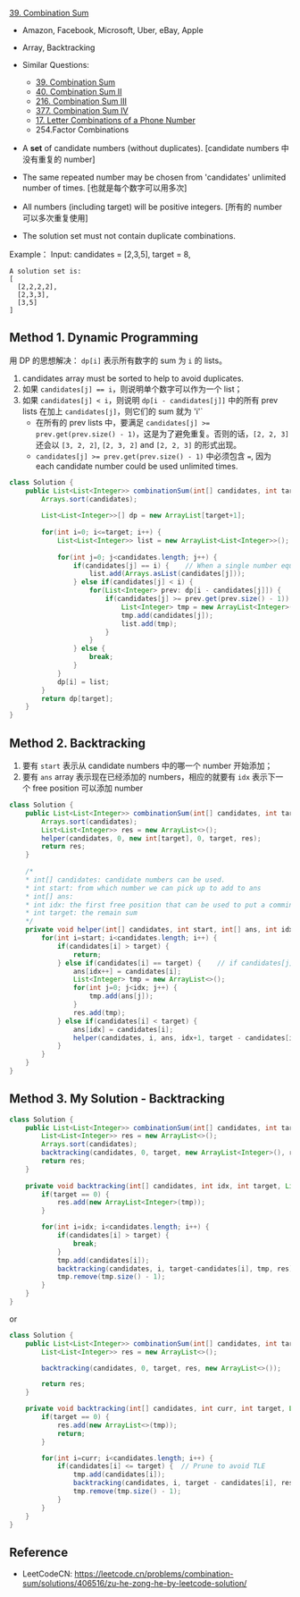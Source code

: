 [39. Combination Sum](https://leetcode.com/problems/combination-sum/)

* Amazon, Facebook, Microsoft, Uber, eBay, Apple
* Array, Backtracking
* Similar Questions:
    * [39. Combination Sum](https://leetcode.com/problems/combination-sum/)
    * [40. Combination Sum II](https://leetcode.com/problems/combination-sum-ii/)
    * [216. Combination Sum III](https://leetcode.com/problems/combination-sum-iii/)
    * [377. Combination Sum IV](https://leetcode.com/problems/combination-sum-iv/)
    * [17. Letter Combinations of a Phone Number](https://leetcode.com/problems/letter-combinations-of-a-phone-number/)
    * 254.Factor Combinations
    

* A **set** of candidate numbers (without duplicates). [candidate numbers 中没有重复的 number]
* The same repeated number may be chosen from 'candidates' unlimited number of times. [也就是每个数字可以用多次]
* All numbers (including target) will be positive integers. [所有的 number 可以多次重复使用]
* The solution set must not contain duplicate combinations.

Example：
Input: candidates = [2,3,5], target = 8,
    
    A solution set is:
    [
      [2,2,2,2],
      [2,3,3],
      [3,5]
    ]

## Method 1. Dynamic Programming 
用 DP 的思想解决： `dp[i]` 表示所有数字的 sum 为 `i` 的 lists。
1. candidates array must be sorted to help to avoid duplicates.
2. 如果 `candidates[j] == i`，则说明单个数字可以作为一个 list；
3. 如果 `candidates[j] < i`，则说明 `dp[i - candidates[j]]` 中的所有 prev lists 在加上 `candidates[j]`，则它们的 sum 就为 'i'` 
    * 在所有的 prev lists 中，要满足 `candidates[j] >= prev.get(prev.size() - 1)`，这是为了避免重复。否则的话，`[2, 2, 3]` 还会以 `[3, 2, 2]`, `[2, 3, 2]` and `[2, 2, 3]` 的形式出现。
    * `candidates[j] >= prev.get(prev.size() - 1)` 中必须包含 `=`, 因为 each candidate number could be used unlimited times.

```java
class Solution {
    public List<List<Integer>> combinationSum(int[] candidates, int target) {
        Arrays.sort(candidates);
        
        List<List<Integer>>[] dp = new ArrayList[target+1];
        
        for(int i=0; i<=target; i++) {
            List<List<Integer>> list = new ArrayList<List<Integer>>();
            
            for(int j=0; j<candidates.length; j++) {
                if(candidates[j] == i) {    // When a single number equals target i
                    list.add(Arrays.asList(candidates[j]));
                } else if(candidates[j] < i) {
                    for(List<Integer> prev: dp[i - candidates[j]]) {
                        if(candidates[j] >= prev.get(prev.size() - 1)) {    // Only add larger number to avoid duplicates
                            List<Integer> tmp = new ArrayList<Integer>(prev);
                            tmp.add(candidates[j]);
                            list.add(tmp);
                        }
                    }
                } else {
                    break;
                }
            }
            dp[i] = list;
        }
        return dp[target];
    }
}
```


## Method 2. Backtracking
1. 要有 `start` 表示从 candidate numbers 中的哪一个 number 开始添加；
2. 要有 `ans` array 表示现在已经添加的 numbers，相应的就要有 `idx` 表示下一个 free position 可以添加 number

```java
class Solution {
    public List<List<Integer>> combinationSum(int[] candidates, int target) {
        Arrays.sort(candidates);
        List<List<Integer>> res = new ArrayList<>();
        helper(candidates, 0, new int[target], 0, target, res);
        return res;
    }
    
    /*
    * int[] candidates: candidate numbers can be used.
    * int start: from which number we can pick up to add to ans
    * int[] ans: 
    * int idx: the first free position that can be used to put a comming number
    * int target: the remain sum
    */
    private void helper(int[] candidates, int start, int[] ans, int idx, int target, List<List<Integer>> res) {
        for(int i=start; i<candidates.length; i++) {
            if(candidates[i] > target) {    
                return;
            } else if(candidates[i] == target) {    // if candidates[j] == target, then add to ans and put it into res
                ans[idx++] = candidates[i];
                List<Integer> tmp = new ArrayList<>();
                for(int j=0; j<idx; j++) {
                    tmp.add(ans[j]);
                }
                res.add(tmp);
            } else if(candidates[i] < target) {
                ans[idx] = candidates[i];
                helper(candidates, i, ans, idx+1, target - candidates[i], res);
            }
        }
    }
}
```


## Method 3. My Solution - Backtracking
```java
class Solution {
    public List<List<Integer>> combinationSum(int[] candidates, int target) {
        List<List<Integer>> res = new ArrayList<>();
        Arrays.sort(candidates);
        backtracking(candidates, 0, target, new ArrayList<Integer>(), res);
        return res;
    }
    
    private void backtracking(int[] candidates, int idx, int target, List<Integer> tmp, List<List<Integer>> res) {
        if(target == 0) {
            res.add(new ArrayList<Integer>(tmp));
        }

        for(int i=idx; i<candidates.length; i++) {
            if(candidates[i] > target) {
                break;
            }
            tmp.add(candidates[i]);
            backtracking(candidates, i, target-candidates[i], tmp, res);    // restart from i, since the same number can be chosen unlimited times.
            tmp.remove(tmp.size() - 1);
        }
    }
}
```

or
```java
class Solution {
    public List<List<Integer>> combinationSum(int[] candidates, int target) {
        List<List<Integer>> res = new ArrayList<>();

        backtracking(candidates, 0, target, res, new ArrayList<>());

        return res;
    }

    private void backtracking(int[] candidates, int curr, int target, List<List<Integer>> res, List<Integer> tmp) {
        if(target == 0) {
            res.add(new ArrayList<>(tmp));
            return;
        }

        for(int i=curr; i<candidates.length; i++) {
            if(candidates[i] <= target) {  // Prune to avoid TLE
                tmp.add(candidates[i]);
                backtracking(candidates, i, target - candidates[i], res, tmp);
                tmp.remove(tmp.size() - 1);
            }
        }
    }
}
```


## Reference
* LeetCodeCN: https://leetcode.cn/problems/combination-sum/solutions/406516/zu-he-zong-he-by-leetcode-solution/
